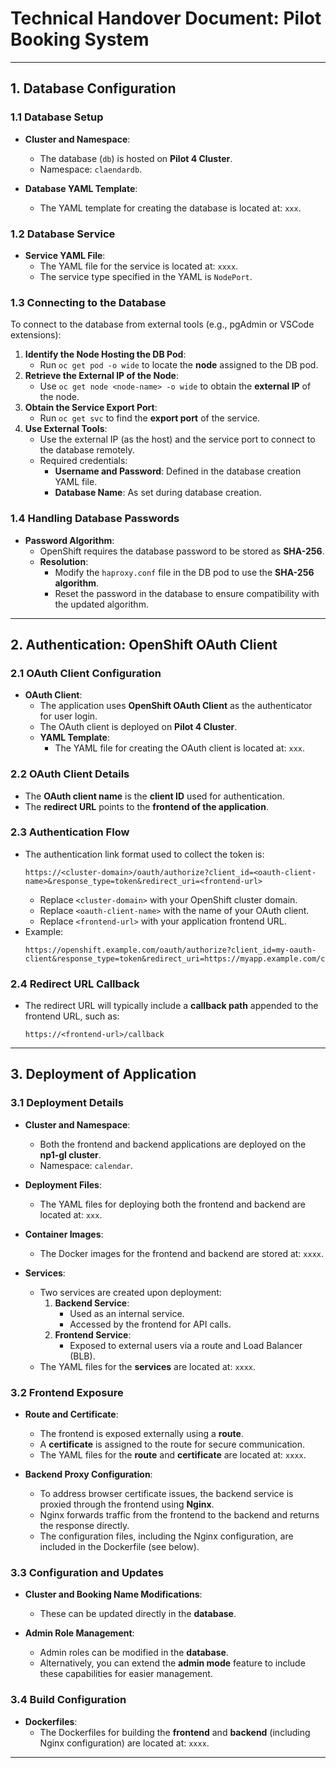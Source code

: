 
# Technical Handover Document: Pilot Booking System

---

## 1. Database Configuration

### 1.1 Database Setup
- **Cluster and Namespace**:
  - The database (`db`) is hosted on **Pilot 4 Cluster**.
  - Namespace: `claendardb`.

- **Database YAML Template**:
  - The YAML template for creating the database is located at: `xxx`.

### 1.2 Database Service
- **Service YAML File**:
  - The YAML file for the service is located at: `xxxx`.
  - The service type specified in the YAML is `NodePort`.

### 1.3 Connecting to the Database
To connect to the database from external tools (e.g., pgAdmin or VSCode extensions):
1. **Identify the Node Hosting the DB Pod**:
   - Run `oc get pod -o wide` to locate the **node** assigned to the DB pod.
2. **Retrieve the External IP of the Node**:
   - Use `oc get node <node-name> -o wide` to obtain the **external IP** of the node.
3. **Obtain the Service Export Port**:
   - Run `oc get svc` to find the **export port** of the service.
4. **Use External Tools**:
   - Use the external IP (as the host) and the service port to connect to the database remotely.
   - Required credentials:
     - **Username and Password**: Defined in the database creation YAML file.
     - **Database Name**: As set during database creation.

### 1.4 Handling Database Passwords
- **Password Algorithm**:
  - OpenShift requires the database password to be stored as **SHA-256**.
  - **Resolution**:
    - Modify the `haproxy.conf` file in the DB pod to use the **SHA-256 algorithm**.
    - Reset the password in the database to ensure compatibility with the updated algorithm.

---

## 2. Authentication: OpenShift OAuth Client

### 2.1 OAuth Client Configuration
- **OAuth Client**:
  - The application uses **OpenShift OAuth Client** as the authenticator for user login.
  - The OAuth client is deployed on **Pilot 4 Cluster**.
  - **YAML Template**:
    - The YAML file for creating the OAuth client is located at: `xxx`.

### 2.2 OAuth Client Details
- The **OAuth client name** is the **client ID** used for authentication.
- The **redirect URL** points to the **frontend of the application**.

### 2.3 Authentication Flow
- The authentication link format used to collect the token is:
  ```
  https://<cluster-domain>/oauth/authorize?client_id=<oauth-client-name>&response_type=token&redirect_uri=<frontend-url>
  ```
  - Replace `<cluster-domain>` with your OpenShift cluster domain.
  - Replace `<oauth-client-name>` with the name of your OAuth client.
  - Replace `<frontend-url>` with your application frontend URL.
- Example:
  ```
  https://openshift.example.com/oauth/authorize?client_id=my-oauth-client&response_type=token&redirect_uri=https://myapp.example.com/callback
  ```

### 2.4 Redirect URL Callback
- The redirect URL will typically include a **callback path** appended to the frontend URL, such as:
  ```
  https://<frontend-url>/callback
  ```

---

## 3. Deployment of Application

### 3.1 Deployment Details
- **Cluster and Namespace**:
  - Both the frontend and backend applications are deployed on the **np1-gl cluster**.
  - Namespace: `calendar`.

- **Deployment Files**:
  - The YAML files for deploying both the frontend and backend are located at: `xxx`.

- **Container Images**:
  - The Docker images for the frontend and backend are stored at: `xxxx`.

- **Services**:
  - Two services are created upon deployment:
    1. **Backend Service**:
       - Used as an internal service.
       - Accessed by the frontend for API calls.
    2. **Frontend Service**:
       - Exposed to external users via a route and Load Balancer (BLB).
  - The YAML files for the **services** are located at: `xxxx`.

### 3.2 Frontend Exposure
- **Route and Certificate**:
  - The frontend is exposed externally using a **route**.
  - A **certificate** is assigned to the route for secure communication.
  - The YAML files for the **route** and **certificate** are located at: `xxxx`.

- **Backend Proxy Configuration**:
  - To address browser certificate issues, the backend service is proxied through the frontend using **Nginx**.
  - Nginx forwards traffic from the frontend to the backend and returns the response directly.
  - The configuration files, including the Nginx configuration, are included in the Dockerfile (see below).

### 3.3 Configuration and Updates
- **Cluster and Booking Name Modifications**:
  - These can be updated directly in the **database**.
  
- **Admin Role Management**:
  - Admin roles can be modified in the **database**.
  - Alternatively, you can extend the **admin mode** feature to include these capabilities for easier management.

### 3.4 Build Configuration
- **Dockerfiles**:
  - The Dockerfiles for building the **frontend** and **backend** (including Nginx configuration) are located at: `xxxx`.

---

